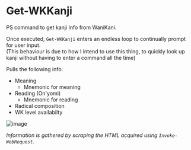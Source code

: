 # Get-WKKanji
PS command to get kanji Info from WaniKani.  

Once executed, `Get-WKKanji` enters an endless loop to continually prompt for user input.  
(This behaviour is due to how I intend to use this thing, to quickly look up kanji without having to enter a command all the time)  

Pulls the following info:
 - Meaning
   - Mnemonic for meaning
 - Reading (On'yomi)
   - Mnemonic for reading
 - Radical composition
 - WK level availabilty

![image](https://user-images.githubusercontent.com/13659371/185706472-01b39a41-c261-460d-8a99-9669494e3b65.png)

*Information is gathered by scraping the HTML acquired using `Invoke-WebRequest`.*
